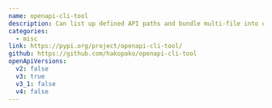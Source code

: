 ```yaml
---
name: openapi-cli-tool
description: Can list up defined API paths and bundle multi-file into one. Supports multiple file extensions.
categories:
  - misc
link: https://pypi.org/project/openapi-cli-tool/
github: https://github.com/hakopako/openapi-cli-tool
openApiVersions:
  v2: false
  v3: true
  v3_1: false
  v4: false
---
```

